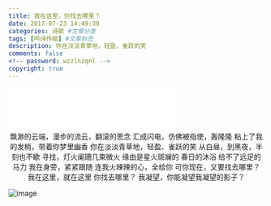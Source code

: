 ```yaml
---
title: 我在这里，你找去哪里？
date: 2017-07-23 14:49:39
categories: 诗歌 #文章分类
tags: [吟诗作赋] #文章标签
description: 你在淡淡青草地，轻盈、雀跃的笑
comments: false
<!-- password: wzzlnzqnl -->
copyright: true
---
```



<!--more-->
<iframe frameborder="no" border="0" marginwidth="0" marginheight="0" width=330 height=86 src="//music.163.com/outchain/player?type=2&id=31445772&auto=1&height=66"></iframe>


<center>
飘渺的云端，漫步的流云，翻滚的思念
汇成闪电，仿佛被指使，轰隆隆
粘上了我的发梢，带着你梦里幽香
你在淡淡青草地，轻盈、雀跃的笑
从白昼，到黑夜，半刻也不歇
寻找，灯火阑珊几束微火
缘由是星火斑斓的
春日的沐浴
给不了远足的马力
我在身旁，紧紧跟随
连我火辣辣的心，全给你
可你现在，又要找去哪里？
我在这里，就在这里
你找去哪里？ 
我凝望，你能凝望我凝望的影子？ 
</center>

![image](http://otkzd4sua.bkt.clouddn.com/307002.jpg)

